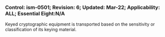 ### Control: ism-0501; Revision: 6; Updated: Mar-22; Applicability: ALL; Essential Eight:N/A
<p>Keyed cryptographic equipment is transported based on the sensitivity or classification of its keying material.</p>
